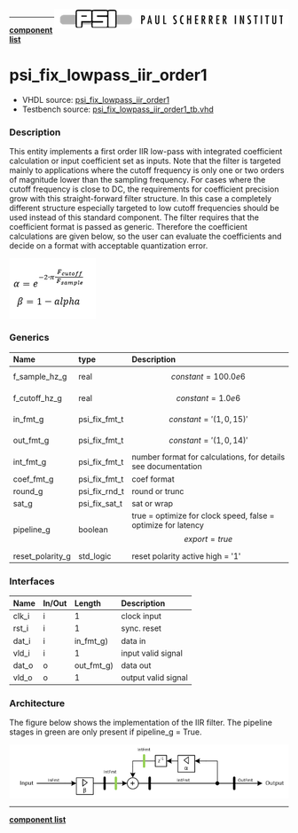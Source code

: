 <img align="right" src="../doc/psi_logo.png">

***

[**component list**](index.md)

# psi_fix_lowpass_iir_order1
 - VHDL source: [psi_fix_lowpass_iir_order1](../hdl/psi_fix_lowpass_iir_order1.vhd)
 - Testbench source: [psi_fix_lowpass_iir_order1_tb.vhd](../testbench/psi_fix_lowpass_iir_order1_tb/psi_fix_lowpass_iir_order1_tb.vhd)

### Description

This entity implements a first order IIR low-pass with integrated coefficient calculation or input coefficient set as inputs.
Note that the filter is targeted mainly to applications where the cutoff frequency is only one or two orders of magnitude lower than the sampling frequency.
For cases where the cutoff frequency is close to DC, the requirements for coefficient precision grow with this straight-forward filter structure. In this case a completely different structure especially targeted to low cutoff frequencies should be used instead of this standard component.
The filter requires that the coefficient format is passed as generic. Therefore the coefficient calculations are given below, so the user can evaluate the coefficients and decide on a format with acceptable quantization error.

<img align="center" src="psi_fix_lowpass_iir_order1_a.png">


### Generics
| Name             | type          | Description                                                                     |
|:-----------------|:--------------|:--------------------------------------------------------------------------------|
| f_sample_hz_g    | real          | $$constant=100.0e6$$                                                            |
| f_cutoff_hz_g    | real          | $$constant=1.0e6$$                                                              |
| in_fmt_g         | psi_fix_fmt_t | $$constant='(1, 0, 15)'$$                                                       |
| out_fmt_g        | psi_fix_fmt_t | $$constant='(1, 0, 14)'$$                                                       |
| int_fmt_g        | psi_fix_fmt_t | number format for calculations, for details see documentation                   |
| coef_fmt_g       | psi_fix_fmt_t | coef format                                                                     |
| round_g          | psi_fix_rnd_t | round or trunc                                                                  |
| sat_g            | psi_fix_sat_t | sat or wrap                                                                     |
| pipeline_g       | boolean       | true = optimize for clock speed, false = optimize for latency $$ export=true $$ |
| reset_polarity_g | std_logic     | reset polarity active high = '1'                                                |

### Interfaces
| Name   | In/Out   | Length     | Description                            |
|:-------|:---------|:-----------|:---------------------------------------|
| clk_i  | i        | 1          | clock input  													|
| rst_i  | i        | 1          | sync. reset 													  |
| dat_i  | i        | in_fmt_g)  | data in                                |
| vld_i  | i        | 1          | input valid signal                     |
| dat_o  | o        | out_fmt_g) | data out                               |
| vld_o  | o        | 1          | output valid signal                    |

### Architecture

The figure below shows the implementation of the IIR filter. The pipeline stages in green are only present if pipeline_g = True.

<img align="center" src="psi_fix_lowpass_iir_order1_b.png">

---
[**component list**](index.md)
